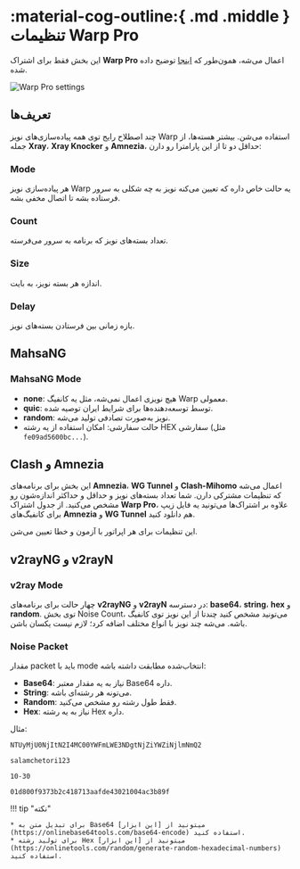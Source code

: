 # :material-cog-outline:{ .md .middle } تنظیمات Warp Pro

این بخش فقط برای اشتراک **Warp Pro** اعمال می‌شه، همون‌طور که [اینجا](../usage/warp-pro.md) توضیح داده شده.

![Warp Pro settings](../images/warp-pro-settings.jpg)

## تعریف‌ها

چند اصطلاح رایج توی همه پیاده‌سازی‌های نویز Warp استفاده می‌شن. بیشتر هسته‌ها، از جمله **Xray**، **Xray Knocker** و **Amnezia**، حداقل دو تا از این پارامترا رو دارن:

### Mode

هر پیاده‌سازی نویز Warp یه حالت خاص داره که تعیین می‌کنه نویز به چه شکلی به سرور فرستاده بشه تا اتصال مخفی بشه.

### Count

تعداد بسته‌های نویز که برنامه به سرور می‌فرسته.

### Size

اندازه هر بسته نویز، به بایت.

### Delay

بازه زمانی بین فرستادن بسته‌های نویز.

## MahsaNG

### MahsaNG Mode

* **none**: هیچ نویزی اعمال نمی‌شه، مثل یه کانفیگ Warp معمولی.
* **quic**: توسط توسعه‌دهنده‌ها برای شرایط ایران توصیه شده.
* **random**: نویز به‌صورت تصادفی تولید می‌شه.
* حالت سفارشی: امکان استفاده از یه رشته HEX سفارشی (مثل `fe09ad5600bc...`).

## Clash و Amnezia

این بخش برای برنامه‌های **Amnezia**، **WG Tunnel** و **Clash-Mihomo** اعمال می‌شه که تنظیمات مشترکی دارن. شما تعداد بسته‌های نویز و حداقل و حداکثر اندازه‌شون رو مشخص می‌کنید. از جدول اشتراک **Warp Pro**، علاوه بر اشتراک‌ها می‌تونید یه فایل زیپ برای کانفیگ‌های **Amnezia** و **WG Tunnel** هم دانلود کنید.

این تنظیمات برای هر اپراتور با آزمون و خطا تعیین می‌شن.

## v2rayNG و v2rayN

### v2ray Mode

چهار حالت برای برنامه‌های **v2rayNG** و **v2rayN** در دسترسه: **base64**، **string**، **hex** و **random**. توی بخش Noise Count، می‌تونید مشخص کنید چندتا از این نویز توی کانفیگ باشه. می‌شه چند نویز با انواع مختلف اضافه کرد؛ لازم نیست یکسان باشن.

### Noise Packet

مقدار packet باید با mode انتخاب‌شده مطابقت داشته باشه:

* **Base64**: نیاز به یه مقدار معتبر Base64 داره.
* **String**: می‌تونه هر رشته‌ای باشه.
* **Random**: فقط طول رشته رو مشخص می‌کنید.
* **Hex**: نیاز به یه رشته Hex داره.

مثال:

```title="Base64"
NTUyMjU0NjItN2I4MC00YWFmLWE3NDgtNjZiYWZiNjlmNmQ2
```

```title="String"
salamchetori123
```

```title="Random"
10-30
```

```title="Hex"
01d800f9373b2c418713aafde43021004ac3b89f
```

!!! tip "نکته"

    * برای تبدیل متن به Base64 میتونید از [این ابزار](https://onlinebase64tools.com/base64-encode) استفاده کنید.
    * برای تولید رشته Hex میتونید از [این ابزار](https://onlinetools.com/random/generate-random-hexadecimal-numbers) استفاده کنید.
